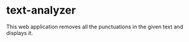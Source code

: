 # text-analyzer

<div> This web application removes all the punctuations in the given text and displays it. </div>
